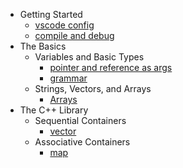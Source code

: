 - Getting Started
  - [vscode config](docs/vscode.md)
  - [compile and debug](docs/C++编译compile与调试debug.md)
- The Basics
  - Variables and Basic Types
    - [pointer and reference as args](docs/pointer_and_reference_as_args.md)
    - [grammar](docs/grammar.md)
  - Strings, Vectors, and Arrays
    - [Arrays](docs/arrays.md)
- The C++ Library
  - Sequential Containers
    - [vector](docs/stl-vector.md)
  - Associative Containers
    - [map](docs/stl-map.md)
